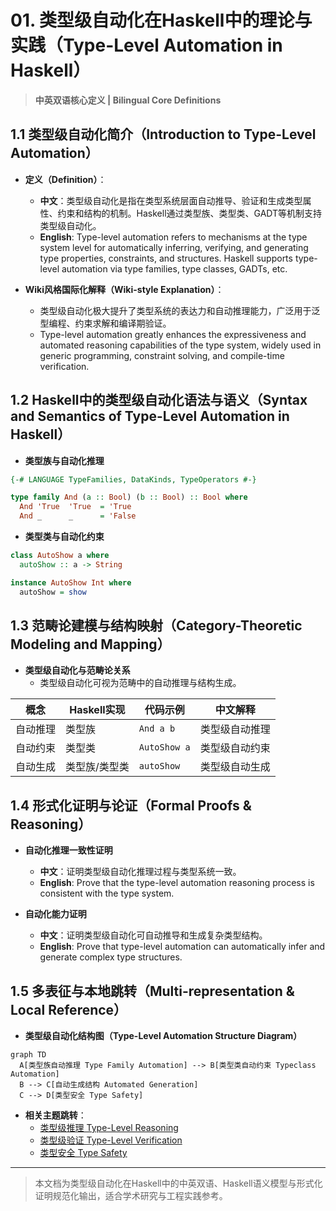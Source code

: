 # 01. 类型级自动化在Haskell中的理论与实践（Type-Level Automation in Haskell）

> **中英双语核心定义 | Bilingual Core Definitions**

## 1.1 类型级自动化简介（Introduction to Type-Level Automation）

- **定义（Definition）**：
  - **中文**：类型级自动化是指在类型系统层面自动推导、验证和生成类型属性、约束和结构的机制。Haskell通过类型族、类型类、GADT等机制支持类型级自动化。
  - **English**: Type-level automation refers to mechanisms at the type system level for automatically inferring, verifying, and generating type properties, constraints, and structures. Haskell supports type-level automation via type families, type classes, GADTs, etc.

- **Wiki风格国际化解释（Wiki-style Explanation）**：
  - 类型级自动化极大提升了类型系统的表达力和自动推理能力，广泛用于泛型编程、约束求解和编译期验证。
  - Type-level automation greatly enhances the expressiveness and automated reasoning capabilities of the type system, widely used in generic programming, constraint solving, and compile-time verification.

## 1.2 Haskell中的类型级自动化语法与语义（Syntax and Semantics of Type-Level Automation in Haskell）

- **类型族与自动化推理**

```haskell
{-# LANGUAGE TypeFamilies, DataKinds, TypeOperators #-}

type family And (a :: Bool) (b :: Bool) :: Bool where
  And 'True  'True  = 'True
  And _      _      = 'False
```

- **类型类与自动化约束**

```haskell
class AutoShow a where
  autoShow :: a -> String

instance AutoShow Int where
  autoShow = show
```

## 1.3 范畴论建模与结构映射（Category-Theoretic Modeling and Mapping）

- **类型级自动化与范畴论关系**
  - 类型级自动化可视为范畴中的自动推理与结构生成。

| 概念 | Haskell实现 | 代码示例 | 中文解释 |
|------|-------------|----------|----------|
| 自动推理 | 类型族 | `And a b` | 类型级自动推理 |
| 自动约束 | 类型类 | `AutoShow a` | 类型级自动约束 |
| 自动生成 | 类型族/类型类 | `autoShow` | 类型级自动生成 |

## 1.4 形式化证明与论证（Formal Proofs & Reasoning）

- **自动化推理一致性证明**
  - **中文**：证明类型级自动化推理过程与类型系统一致。
  - **English**: Prove that the type-level automation reasoning process is consistent with the type system.

- **自动化能力证明**
  - **中文**：证明类型级自动化可自动推导和生成复杂类型结构。
  - **English**: Prove that type-level automation can automatically infer and generate complex type structures.

## 1.5 多表征与本地跳转（Multi-representation & Local Reference）

- **类型级自动化结构图（Type-Level Automation Structure Diagram）**

```mermaid
graph TD
  A[类型族自动推理 Type Family Automation] --> B[类型类自动约束 Typeclass Automation]
  B --> C[自动生成结构 Automated Generation]
  C --> D[类型安全 Type Safety]
```

- **相关主题跳转**：
  - [类型级推理 Type-Level Reasoning](./01-Type-Level-Reasoning.md)
  - [类型级验证 Type-Level Verification](./01-Type-Level-Verification.md)
  - [类型安全 Type Safety](./01-Type-Safety.md)

---

> 本文档为类型级自动化在Haskell中的中英双语、Haskell语义模型与形式化证明规范化输出，适合学术研究与工程实践参考。
